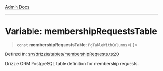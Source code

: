 [Admin Docs](/)

***

# Variable: membershipRequestsTable

> `const` **membershipRequestsTable**: `PgTableWithColumns`\<\{ \}\>

Defined in: [src/drizzle/tables/membershipRequests.ts:20](https://github.com/Sourya07/talawa-api/blob/cfbd515d04ffba748b09232a33807f1845dd1878/src/drizzle/tables/membershipRequests.ts#L20)

Drizzle ORM PostgreSQL table definition for membership requests.
